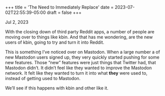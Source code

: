 +++
title = 'The Need to Immediately Replace'
date = 2023-07-02T22:55:39-05:00
draft = false
+++

Jul 2, 2023

With the closing down of third party Reddit apps, a number of people are moving over to things like kbin. And that has me wondering, are the new users of kbin, going to try and turn it into Reddit. 

This is something I’ve noticed over on Mastodon. When a large number a of new Mastodon users signed up, they very quickly started pushing for some new features. Those “new” features were just things that Twitter had, that Mastodon didn’t. It didn’t feel like they wanted to improve the Mastodon network. It felt like they wanted to turn it into what **they** were used to, instead of getting used to Mastodon. 

We’ll see if this happens with kbin and other like it. 